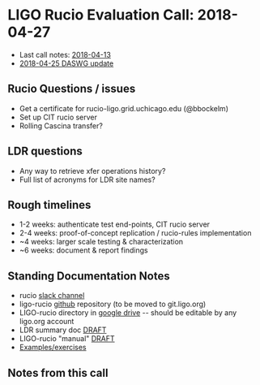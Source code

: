 # LIGO Rucio Evaluation Call: 2018-04-27

 * Last call notes: [2018-04-13](https://github.com/astroclark/ligo-rucio/blob/master/docs/meetings/call-2018-04-13.md)
 * [2018-04-25 DASWG update](https://dcc.ligo.org/LIGO-G1800854)

## Rucio Questions / issues
 * Get a certificate for  rucio-ligo.grid.uchicago.edu (@bbockelm)
 * Set up CIT rucio server
 * Rolling Cascina transfer?

## LDR questions
 * Any way to retrieve xfer operations history?
 * Full list of acronyms for LDR site names?


## Rough timelines
 * 1-2 weeks: authenticate test end-points, CIT rucio server
 * 2-4 weeks: proof-of-concept replication / rucio-rules implementation
 * ~4 weeks: larger scale testing & characterization
 * ~6 weeks: document & report findings

 
## Standing Documentation Notes
 * rucio [slack channel](rucio.slack.com)
 * ligo-rucio [github](https://github.com/astroclark/ligo-rucio) repository (to be moved to git.ligo.org)
 * LIGO-rucio directory in [google drive](https://drive.google.com/drive/folders/1GNkNJwJbSXrTRUJzmemmaOJTBMCuzVm5?usp=sharing) -- should be editable by any ligo.org account
  * LDR summary doc [DRAFT](https://docs.google.com/document/d/1GennSry8jTc3afz7RhYe8XkHrLe--XdejDdP3hJsvRU/edit?usp=sharing)
  * LIGO-rucio "manual" [DRAFT](https://docs.google.com/document/d/1puk4PPIz9OJAJ4ClgLY_FDW7HDeXkKVIUGybBnZv--4/edit)
  * [Examples/exercises](https://docs.google.com/document/d/1o5KYTq--jpPxsgC4Rs5X7lh3oiFYkitb1XsupT80yzY/edit)


## Notes from this call


